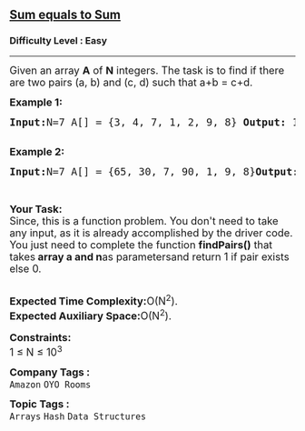 <h2><a href="https://practice.geeksforgeeks.org/problems/sum-equals-to-sum4006/1?page=1&company[]=OYO%20Rooms&sortBy=difficulty">Sum equals to Sum</a></h2><h3>Difficulty Level : Easy</h3><hr><div class="problems_problem_content__Xm_eO"><p><span style="font-size:18px">Given an array <strong>A</strong> of <strong>N</strong>&nbsp;integers. The task is to find if there are two pairs (a, b) and (c, d) such that a+b = c+d.</span></p>

<p><span style="font-size:18px"><strong>Example 1:</strong></span></p>

<pre><span style="font-size:18px"><strong>Input:</strong>N=7 A[] = {3, 4, 7, 1, 2, 9, 8} <strong>Output:</strong> 1<strong>Explanation</strong>:<strong>(3, 7)</strong> and <strong>(9, 1)</strong> are the pairs whosesum are equal.  </span></pre>

<p><br>
<span style="font-size:18px"><strong>Example 2:</strong></span></p>

<pre><span style="font-size:18px"><strong>Input:</strong>N=7 A[] = {65, 30, 7, 90, 1, 9, 8}<strong>Output:</strong> 0</span></pre>

<p>&nbsp;</p>

<p><span style="font-size:18px"><strong>Your Task:</strong><br>
Since, this is a function problem. You don't need to take any input, as it is already accomplished by the driver code. You just need to complete the function <strong>findPairs()</strong> that takes<strong> array a and n</strong>as parametersand return 1 if pair exists else 0.</span></p>

<p><br>
<span style="font-size:18px"><strong>Expected Time Complexity:</strong>O(N<sup>2</sup>).<br>
<strong>Expected Auxiliary Space:</strong>O(N<sup>2</sup>).</span><br>
<br>
<span style="font-size:18px"><strong>Constraints:</strong><br>
1 ≤ N ≤ 10<sup>3</sup></span></p>
</div><p><span style=font-size:18px><strong>Company Tags : </strong><br><code>Amazon</code>&nbsp;<code>OYO Rooms</code>&nbsp;<br><p><span style=font-size:18px><strong>Topic Tags : </strong><br><code>Arrays</code>&nbsp;<code>Hash</code>&nbsp;<code>Data Structures</code>&nbsp;